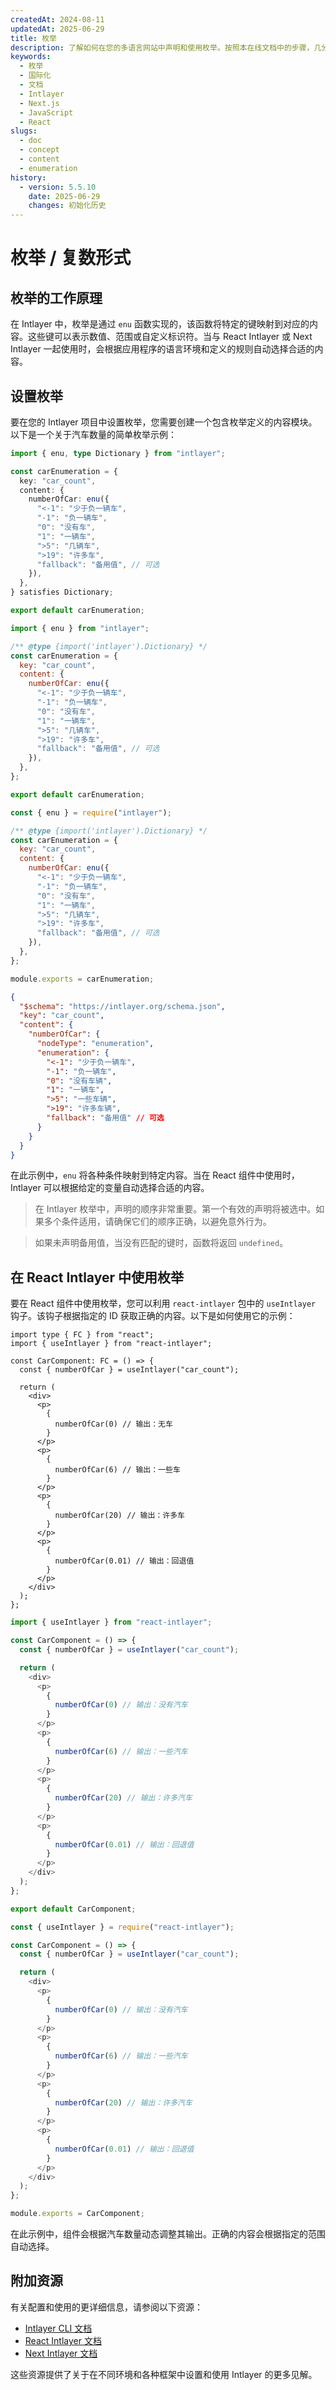 ```yaml
---
createdAt: 2024-08-11
updatedAt: 2025-06-29
title: 枚举
description: 了解如何在您的多语言网站中声明和使用枚举。按照本在线文档中的步骤，几分钟内即可设置您的项目。
keywords:
  - 枚举
  - 国际化
  - 文档
  - Intlayer
  - Next.js
  - JavaScript
  - React
slugs:
  - doc
  - concept
  - content
  - enumeration
history:
  - version: 5.5.10
    date: 2025-06-29
    changes: 初始化历史
---
```


# 枚举 / 复数形式

## 枚举的工作原理

在 Intlayer 中，枚举是通过 `enu` 函数实现的，该函数将特定的键映射到对应的内容。这些键可以表示数值、范围或自定义标识符。当与 React Intlayer 或 Next Intlayer 一起使用时，会根据应用程序的语言环境和定义的规则自动选择合适的内容。

## 设置枚举

要在您的 Intlayer 项目中设置枚举，您需要创建一个包含枚举定义的内容模块。以下是一个关于汽车数量的简单枚举示例：

```typescript fileName="**/*.content.ts" contentDeclarationFormat="typescript"
import { enu, type Dictionary } from "intlayer";

const carEnumeration = {
  key: "car_count",
  content: {
    numberOfCar: enu({
      "<-1": "少于负一辆车",
      "-1": "负一辆车",
      "0": "没有车",
      "1": "一辆车",
      ">5": "几辆车",
      ">19": "许多车",
      "fallback": "备用值", // 可选
    }),
  },
} satisfies Dictionary;

export default carEnumeration;
```

```javascript fileName="**/*.content.mjs" contentDeclarationFormat="esm"
import { enu } from "intlayer";

/** @type {import('intlayer').Dictionary} */
const carEnumeration = {
  key: "car_count",
  content: {
    numberOfCar: enu({
      "<-1": "少于负一辆车",
      "-1": "负一辆车",
      "0": "没有车",
      "1": "一辆车",
      ">5": "几辆车",
      ">19": "许多车",
      "fallback": "备用值", // 可选
    }),
  },
};

export default carEnumeration;
```

```javascript fileName="**/*.content.cjs" contentDeclarationFormat="commonjs"
const { enu } = require("intlayer");

/** @type {import('intlayer').Dictionary} */
const carEnumeration = {
  key: "car_count",
  content: {
    numberOfCar: enu({
      "<-1": "少于负一辆车",
      "-1": "负一辆车",
      "0": "没有车",
      "1": "一辆车",
      ">5": "几辆车",
      ">19": "许多车",
      "fallback": "备用值", // 可选
    }),
  },
};

module.exports = carEnumeration;
```

```json fileName="**/*.content.json" contentDeclarationFormat="json"
{
  "$schema": "https://intlayer.org/schema.json",
  "key": "car_count",
  "content": {
    "numberOfCar": {
      "nodeType": "enumeration",
      "enumeration": {
        "<-1": "少于负一辆车",
        "-1": "负一辆车",
        "0": "没有车辆",
        "1": "一辆车",
        ">5": "一些车辆",
        ">19": "许多车辆",
        "fallback": "备用值" // 可选
      }
    }
  }
}
```

在此示例中，`enu` 将各种条件映射到特定内容。当在 React 组件中使用时，Intlayer 可以根据给定的变量自动选择合适的内容。

> 在 Intlayer 枚举中，声明的顺序非常重要。第一个有效的声明将被选中。如果多个条件适用，请确保它们的顺序正确，以避免意外行为。

> 如果未声明备用值，当没有匹配的键时，函数将返回 `undefined`。

## 在 React Intlayer 中使用枚举

要在 React 组件中使用枚举，您可以利用 `react-intlayer` 包中的 `useIntlayer` 钩子。该钩子根据指定的 ID 获取正确的内容。以下是如何使用它的示例：

```tsx fileName="**/*.tsx" codeFormat="typescript"
import type { FC } from "react";
import { useIntlayer } from "react-intlayer";

const CarComponent: FC = () => {
  const { numberOfCar } = useIntlayer("car_count");

  return (
    <div>
      <p>
        {
          numberOfCar(0) // 输出：无车
        }
      </p>
      <p>
        {
          numberOfCar(6) // 输出：一些车
        }
      </p>
      <p>
        {
          numberOfCar(20) // 输出：许多车
        }
      </p>
      <p>
        {
          numberOfCar(0.01) // 输出：回退值
        }
      </p>
    </div>
  );
};
```

```javascript fileName="**/*.mjx" codeFormat="esm"
import { useIntlayer } from "react-intlayer";

const CarComponent = () => {
  const { numberOfCar } = useIntlayer("car_count");

  return (
    <div>
      <p>
        {
          numberOfCar(0) // 输出：没有汽车
        }
      </p>
      <p>
        {
          numberOfCar(6) // 输出：一些汽车
        }
      </p>
      <p>
        {
          numberOfCar(20) // 输出：许多汽车
        }
      </p>
      <p>
        {
          numberOfCar(0.01) // 输出：回退值
        }
      </p>
    </div>
  );
};

export default CarComponent;
```

```javascript fileName="**/*.cjs" codeFormat="commonjs"
const { useIntlayer } = require("react-intlayer");

const CarComponent = () => {
  const { numberOfCar } = useIntlayer("car_count");

  return (
    <div>
      <p>
        {
          numberOfCar(0) // 输出：没有汽车
        }
      </p>
      <p>
        {
          numberOfCar(6) // 输出：一些汽车
        }
      </p>
      <p>
        {
          numberOfCar(20) // 输出：许多汽车
        }
      </p>
      <p>
        {
          numberOfCar(0.01) // 输出：回退值
        }
      </p>
    </div>
  );
};

module.exports = CarComponent;
```

在此示例中，组件会根据汽车数量动态调整其输出。正确的内容会根据指定的范围自动选择。

## 附加资源

有关配置和使用的更详细信息，请参阅以下资源：

- [Intlayer CLI 文档](https://github.com/aymericzip/intlayer/blob/main/docs/docs/zh/intlayer_cli.md)
- [React Intlayer 文档](https://github.com/aymericzip/intlayer/blob/main/docs/docs/zh/intlayer_with_create_react_app.md)
- [Next Intlayer 文档](https://github.com/aymericzip/intlayer/blob/main/docs/docs/zh/intlayer_with_nextjs_15.md)

这些资源提供了关于在不同环境和各种框架中设置和使用 Intlayer 的更多见解。
